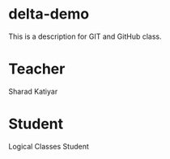 # delta-demo
This is a description for GIT and GitHub class.
# Teacher
Sharad Katiyar
# Student
Logical Classes Student
